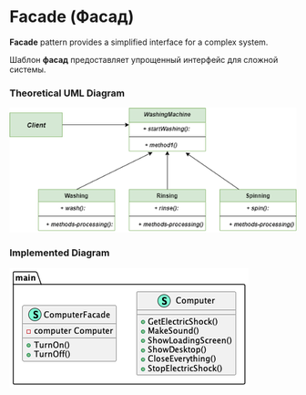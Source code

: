 # Facade (Фасад)

**Facade** pattern provides a simplified interface for a complex system.

Шаблон **фасад** предоставляет упрощенный интерфейс для сложной системы.

### Theoretical UML Diagram

![UML Diagram](uml.png)

### Implemented Diagram

![UML Diagram](diag.png)

